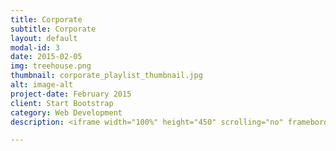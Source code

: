 ```yaml
---
title: Corporate
subtitle: Corporate
layout: default
modal-id: 3
date: 2015-02-05
img: treehouse.png
thumbnail: corporate_playlist_thumbnail.jpg
alt: image-alt
project-date: February 2015
client: Start Bootstrap
category: Web Development
description: <iframe width="100%" height="450" scrolling="no" frameborder="no" src="https://w.soundcloud.com/player/?url=https%3A//api.soundcloud.com/playlists/64682064&amp;color=fec503&amp;auto_play=false&amp;hide_related=false&amp;show_comments=true&amp;show_user=true&amp;show_reposts=false"></iframe>

---
```


